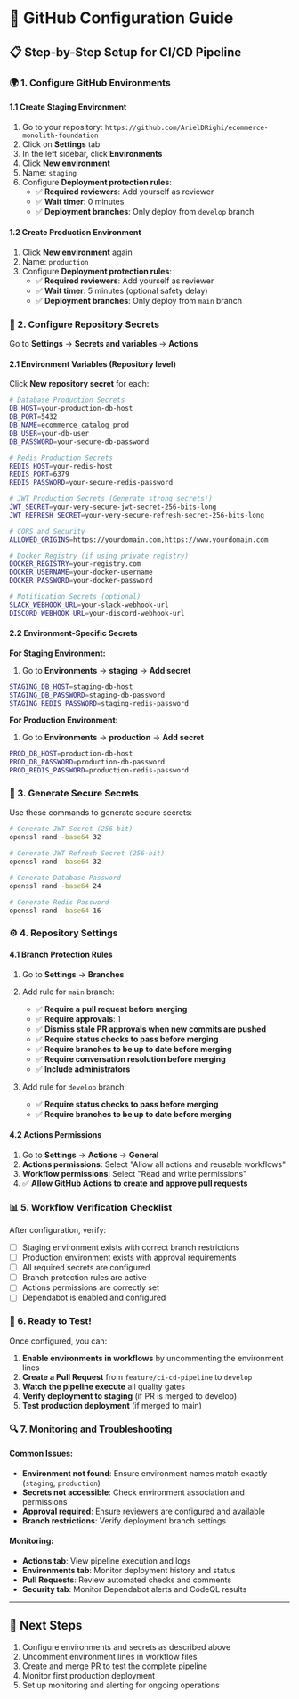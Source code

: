 # 🔧 GitHub Configuration Guide

## 📋 Step-by-Step Setup for CI/CD Pipeline

### 🌍 1. Configure GitHub Environments

#### 1.1 Create Staging Environment

1. Go to your repository: `https://github.com/ArielDRighi/ecommerce-monolith-foundation`
2. Click on **Settings** tab
3. In the left sidebar, click **Environments**
4. Click **New environment**
5. Name: `staging`
6. Configure **Deployment protection rules**:
   - ✅ **Required reviewers**: Add yourself as reviewer
   - ✅ **Wait timer**: 0 minutes
   - ✅ **Deployment branches**: Only deploy from `develop` branch

#### 1.2 Create Production Environment

1. Click **New environment** again
2. Name: `production`
3. Configure **Deployment protection rules**:
   - ✅ **Required reviewers**: Add yourself as reviewer
   - ✅ **Wait timer**: 5 minutes (optional safety delay)
   - ✅ **Deployment branches**: Only deploy from `main` branch

### 🔐 2. Configure Repository Secrets

Go to **Settings** → **Secrets and variables** → **Actions**

#### 2.1 Environment Variables (Repository level)

Click **New repository secret** for each:

```bash
# Database Production Secrets
DB_HOST=your-production-db-host
DB_PORT=5432
DB_NAME=ecommerce_catalog_prod
DB_USER=your-db-user
DB_PASSWORD=your-secure-db-password

# Redis Production Secrets
REDIS_HOST=your-redis-host
REDIS_PORT=6379
REDIS_PASSWORD=your-secure-redis-password

# JWT Production Secrets (Generate strong secrets!)
JWT_SECRET=your-very-secure-jwt-secret-256-bits-long
JWT_REFRESH_SECRET=your-very-secure-refresh-secret-256-bits-long

# CORS and Security
ALLOWED_ORIGINS=https://yourdomain.com,https://www.yourdomain.com

# Docker Registry (if using private registry)
DOCKER_REGISTRY=your-registry.com
DOCKER_USERNAME=your-docker-username
DOCKER_PASSWORD=your-docker-password

# Notification Secrets (optional)
SLACK_WEBHOOK_URL=your-slack-webhook-url
DISCORD_WEBHOOK_URL=your-discord-webhook-url
```

#### 2.2 Environment-Specific Secrets

**For Staging Environment:**

1. Go to **Environments** → **staging** → **Add secret**

```bash
STAGING_DB_HOST=staging-db-host
STAGING_DB_PASSWORD=staging-db-password
STAGING_REDIS_PASSWORD=staging-redis-password
```

**For Production Environment:**

1. Go to **Environments** → **production** → **Add secret**

```bash
PROD_DB_HOST=production-db-host
PROD_DB_PASSWORD=production-db-password
PROD_REDIS_PASSWORD=production-redis-password
```

### 🔑 3. Generate Secure Secrets

Use these commands to generate secure secrets:

```bash
# Generate JWT Secret (256-bit)
openssl rand -base64 32

# Generate JWT Refresh Secret (256-bit)
openssl rand -base64 32

# Generate Database Password
openssl rand -base64 24

# Generate Redis Password
openssl rand -base64 16
```

### ⚙️ 4. Repository Settings

#### 4.1 Branch Protection Rules

1. Go to **Settings** → **Branches**
2. Add rule for `main` branch:
   - ✅ **Require a pull request before merging**
   - ✅ **Require approvals**: 1
   - ✅ **Dismiss stale PR approvals when new commits are pushed**
   - ✅ **Require status checks to pass before merging**
   - ✅ **Require branches to be up to date before merging**
   - ✅ **Require conversation resolution before merging**
   - ✅ **Include administrators**

3. Add rule for `develop` branch:
   - ✅ **Require status checks to pass before merging**
   - ✅ **Require branches to be up to date before merging**

#### 4.2 Actions Permissions

1. Go to **Settings** → **Actions** → **General**
2. **Actions permissions**: Select "Allow all actions and reusable workflows"
3. **Workflow permissions**: Select "Read and write permissions"
4. ✅ **Allow GitHub Actions to create and approve pull requests**

### 📊 5. Workflow Verification Checklist

After configuration, verify:

- [ ] Staging environment exists with correct branch restrictions
- [ ] Production environment exists with approval requirements
- [ ] All required secrets are configured
- [ ] Branch protection rules are active
- [ ] Actions permissions are correctly set
- [ ] Dependabot is enabled and configured

### 🚀 6. Ready to Test!

Once configured, you can:

1. **Enable environments in workflows** by uncommenting the environment lines
2. **Create a Pull Request** from `feature/ci-cd-pipeline` to `develop`
3. **Watch the pipeline execute** all quality gates
4. **Verify deployment to staging** (if PR is merged to develop)
5. **Test production deployment** (if merged to main)

### 🔍 7. Monitoring and Troubleshooting

#### Common Issues:

- **Environment not found**: Ensure environment names match exactly (`staging`, `production`)
- **Secrets not accessible**: Check environment association and permissions
- **Approval required**: Ensure reviewers are configured and available
- **Branch restrictions**: Verify deployment branch settings

#### Monitoring:

- **Actions tab**: View pipeline execution and logs
- **Environments tab**: Monitor deployment history and status
- **Pull Requests**: Review automated checks and comments
- **Security tab**: Monitor Dependabot alerts and CodeQL results

---

## 🎯 Next Steps

1. Configure environments and secrets as described above
2. Uncomment environment lines in workflow files
3. Create and merge PR to test the complete pipeline
4. Monitor first production deployment
5. Set up monitoring and alerting for ongoing operations
